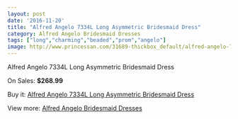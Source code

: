 ```yaml
---
layout: post
date: '2016-11-20'
title: "Alfred Angelo 7334L Long Asymmetric Bridesmaid Dress"
category: Alfred Angelo Bridesmaid Dresses
tags: ["long","charming","beaded","prom","angelo"]
image: http://www.princessan.com/31689-thickbox_default/alfred-angelo-7334l-long-asymmetric-bridesmaid-dress.jpg
---
```

Alfred Angelo 7334L Long Asymmetric Bridesmaid Dress

On Sales: **$268.99**
<a href="https://www.princessan.com/en/14398-alfred-angelo-7334l-long-asymmetric-bridesmaid-dress.html"><amp-img layout="responsive" width="600" height="600" src="//www.princessan.com/31689-thickbox_default/alfred-angelo-7334l-long-asymmetric-bridesmaid-dress.jpg" alt="Alfred Angelo 7334L Long Asymmetric Bridesmaid Dress 0" /></a>

Buy it: [Alfred Angelo 7334L Long Asymmetric Bridesmaid Dress](https://www.princessan.com/en/14398-alfred-angelo-7334l-long-asymmetric-bridesmaid-dress.html "Alfred Angelo 7334L Long Asymmetric Bridesmaid Dress")

View more: [Alfred Angelo Bridesmaid Dresses](https://www.princessan.com/en/106- "Alfred Angelo Bridesmaid Dresses")